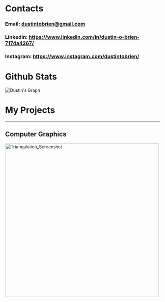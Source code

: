 # Contacts
### Email: dustintobrien@gmail.com
### Linkedin: https://www.linkedin.com/in/dustin-o-brien-7174a4267/
### Instagram: https://www.instagram.com/dustintobrien/
<!---
Omniladder/Omniladder is a ✨ special ✨ repository because its `README.md` (this file) appears on your GitHub profile.
You can click the Preview link to take a look at your changes.
--->
# Github Stats

![Dustin's Graph](https://github-readme-activity-graph.vercel.app/graph?username=Omniladder&custom_title=Dustin's%20GitHub%20Activity%20Graph&bg_color=0D1117&color=7F3FBF&line=7F3FBF&point=7F3FBF&area_color=FFFFFF&title_color=FFFFFF&area=true)


# My Projects
-----------------------
## Computer Graphics
<img src="https://github.com/Omniladder/Omniladder/assets/131387361/2cc10499-d6f6-412e-952e-579295329dec" alt="Triangulation_Screenshot" width="500" />


